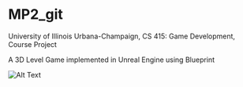 # MP2_git
University of Illinois Urbana-Champaign, CS 415: Game Development, Course Project

A 3D Level Game implemented in Unreal Engine using Blueprint

![Alt Text](https://github.com/zkcr0000/MP2_git/blob/main/Sample_image.gif?raw=true)
